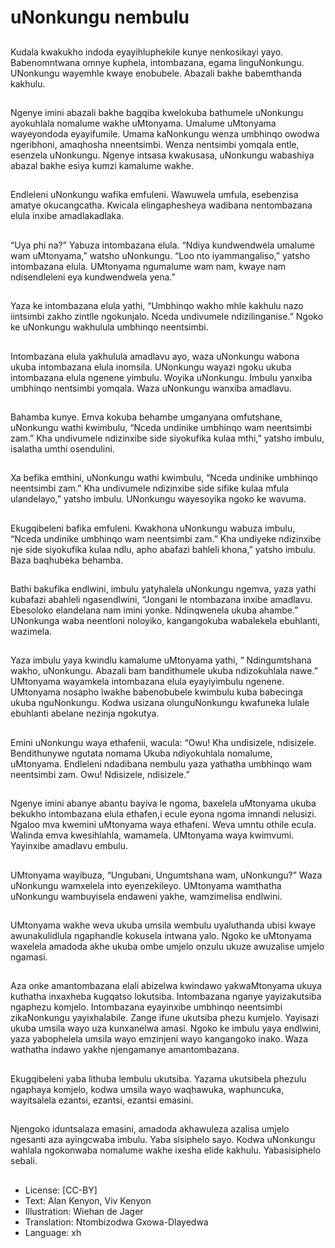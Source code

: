 # uNonkungu nembulu

##
Kudala kwakukho indoda
eyayihluphekile kunye nenkosikayi
yayo. Babenomntwana omnye
kuphela, intombazana, egama
linguNonkungu.
UNonkungu wayemhle kwaye
enobubele.
Abazali bakhe babemthanda
kakhulu.

##
Ngenye imini abazali bakhe bagqiba
kwelokuba bathumele uNonkungu
ayokuhlala nomalume wakhe
uMtonyama. Umalume uMtonyama
wayeyondoda eyayifumile.
Umama kaNonkungu wenza
umbhinqo owodwa ngeribhoni,
amaqhosha nneentsimbi. Wenza
nentsimbi yomqala entle, esenzela
uNonkungu.
Ngenye intsasa kwakusasa,
uNonkungu wabashiya abazal
bakhe esiya kumzi kamalume
wakhe.

##
Endleleni uNonkungu wafika
emfuleni.
Wawuwela umfula, esebenzisa
amatye okucangcatha.
Kwicala elingaphesheya wadibana
nentombazana elula inxibe
amadlakadlaka.

##
“Uya phi na?” Yabuza intombazana
elula. “Ndiya kundwendwela
umalume wam uMtonyama,”
watsho uNonkungu.
“Loo nto iyammangaliso,” yatsho
intombazana elula. UMtonyama
ngumalume wam nam, kwaye nam
ndisendleleni eya kundwendwela
yena.”

##
Yaza ke intombazana elula yathi,
“Umbhinqo wakho mhle kakhulu
nazo iintsimbi zakho zintlle
ngokunjalo. Nceda undivumele
ndizilinganise.”
Ngoko ke uNonkungu wakhulula
umbhinqo neentsimbi.

##
Intombazana elula yakhulula
amadlavu ayo, waza uNonkungu
wabona ukuba intombazana elula
inomsila. UNonkungu wayazi ngoku
ukuba intombazana elula ngenene
yimbulu. Woyika uNonkungu.
Imbulu yanxiba umbhinqo
nentsimbi yomqala. Waza
uNonkungu wanxiba amadlavu.

##
Bahamba kunye. Emva kokuba
behambe umganyana omfutshane,
uNonkungu wathi kwimbulu, “Nceda
undinike umbhinqo wam neentsimbi
zam.”
Kha undivumele ndizinxibe side
siyokufika kulaa mthi,” yatsho
imbulu, isalatha umthi osendulini.

##
Xa befika emthini, uNonkungu wathi
kwimbulu, “Nceda undinike
umbhinqo neentsimbi zam.”
Kha undivumele ndizinxibe side
sifike kulaa mfula ulandelayo,”
yatsho imbulu. UNonkungu
wayesoyika ngoko ke wavuma.

##
Ekugqibeleni bafika emfuleni.
Kwakhona uNonkungu wabuza
imbulu, “Nceda undinike umbhinqo
wam neentsimbi zam.” Kha
undiyeke ndizinxibe nje side
siyokufika kulaa ndlu, apho abafazi
bahleli khona,” yatsho imbulu. Baza
baqhubeka behamba.

##
Bathi bakufika endlwini, imbulu
yatyhalela uNonkungu ngemva,
yaza yathi kubafazi abahleli
ngasendlwini, “Jongani le
ntombazana inxibe amadlavu.
Ebesoloko elandelana nam imini
yonke. Ndinqwenela ukuba
ahambe.”
UNonkunga waba neentloni
noloyiko, kangangokuba wabalekela
ebuhlanti, wazimela.

##
Yaza imbulu yaya kwindlu
kamalume uMtonyama yathi, “
Ndingumtshana wakho, uNonkungu.
Abazali bam bandithumele ukuba
ndizokuhlala nawe.” UMtonyama
wayamkela intombazana elula
eyayiyimbulu ngenene.
UMtonyama nosapho lwakhe
babenobubele kwimbulu kuba
babecinga ukuba nguNonkungu.
Kodwa usizana olunguNonkungu
kwafuneka lulale ebuhlanti abelane
nezinja ngokutya.

##
Emini uNonkungu waya ethafenii,
wacula:
“Owu! Kha undisizele, ndisizele.
Bendithunywe ngutata nomama
Ukuba ndiyokuhlala nomalume,
uMtonyama.
Endleleni ndadibana nembulu
yaza yathatha umbhinqo wam
neentsimbi zam.
Owu! Ndisizele, ndisizele.”

##
Ngenye imini abanye abantu bayiva
le ngoma, baxelela uMtonyama
ukuba bekukho intombazana elula
ethafen,i ecule eyona ngoma
imnandi nelusizi. Ngaloo mva
kwemini uMtonyama waya ethafeni.
Weva umntu othile ecula.
Walinda emva kwesihlahla,
wamamela. UMtonyama waya
kwimvumi. Yayinxibe amadlavu
embulu.

##
UMtonyama wayibuza, “Ungubani,
Ungumtshana wam, uNonkungu?”
Waza uNonkungu wamxelela into
eyenzekileyo. UMtonyama
wamthatha uNonkungu
wambuyisela endaweni yakhe,
wamzimelisa endlwini.

##
UMtonyama wakhe weva ukuba
umsila wembulu uyaluthanda ubisi
kwaye awunakulidlula ngaphandle
kokusela intwana yalo. Ngoko ke
uMtonyama waxelela amadoda
akhe ukuba ombe umjelo onzulu
ukuze awuzalise umjelo ngamasi.

##
Aza onke amantombazana elali
abizelwa kwindawo
yakwaMtonyama ukuya kuthatha
inxaxheba kugqatso lokutsiba.
Intombazana nganye yayizakutsiba
ngaphezu komjelo. Intombazana
eyayinxibe umbhinqo neentsimbi
zikaNonkungu yayixhalabile. Zange
ifune ukutsiba phezu kumjelo.
Yayisazi ukuba umsila wayo uza
kunxanelwa amasi. Ngoko ke
imbulu yaya endlwini, yaza
yabophelela umsila wayo emzinjeni
wayo kangangoko inako. Waza
wathatha indawo yakhe
njengamanye amantombazana.

##
Ekugqibeleni yaba lithuba lembulu
ukutsiba. Yazama ukutsibela
phezulu ngaphaya komjelo, kodwa
umsila wayo waqhawuka,
waphuncuka, wayitsalela ezantsi,
ezantsi, ezantsi emasini.

##
Njengoko iduntsalaza emasini,
amadoda akhawuleza azalisa
umjelo ngesanti aza ayingcwaba
imbulu. Yaba sisiphelo sayo. Kodwa
uNonkungu wahlala ngokonwaba
nomalume wakhe ixesha elide
kakhulu.
Yabasisiphelo sebali.

##
* License: [CC-BY]
* Text: Alan Kenyon, Viv Kenyon
* Illustration: Wiehan de Jager
* Translation: Ntombizodwa Gxowa-Dlayedwa
* Language: xh
